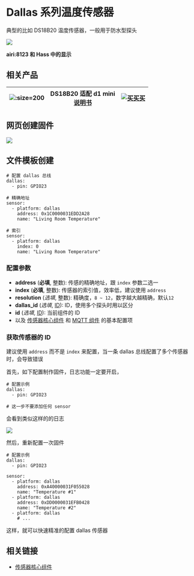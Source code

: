 # Dallas 系列温度传感器

典型的比如 DS18B20 温度传感器，一般用于防水型探头

![](https://ws1.sinaimg.cn/large/007fN5Xegy1fxfh9lvzfgj30mw03kaa0.jpg)

**airi:8123 和 Hass 中的显示**


## 相关产品

| ![](https://ws1.sinaimg.cn/large/007fN5Xegy1fxfjorduhnj30k60k6qdh.jpg ':size=200')| DS18B20 适配 d1 mini <br> [说明书](https://datasheets.maximintegrated.com/en/ds/DS18B20.pdf) |  [![买买买](http://cdn.airijia.com/b6eca8da724952cc0251.gif ':size=150')](https://item.taobao.com/item.htm?id=45528063969) |
|:-:|:-:|:-:|




## 网页创建固件


![](https://ws1.sinaimg.cn/large/007fN5Xegy1fxfhdqizhuj30pk0ftmxo.jpg)




## 文件模板创建



```
# 配置 dallas 总线
dallas:
  - pin: GPIO23

# 精确地址
sensor:
  - platform: dallas
    address: 0x1C0000031EDD2A28
    name: "Living Room Temperature"

# 索引
sensor:
  - platform: dallas
    index: 0
    name: "Living Room Temperature"
```

### 配置参数

- **address** (**必填**, 整数): 传感的精确地址，跟 `index` 参数二选一
- **index** (**必填**, 整数): 传感器的索引值，效率低，建议使用 `address`
- **resolution** (*选填*, 整数): 精确度，`8 ~ 12`，数字越大越精确，默认`12`
- **dallas_id** (*选填*, [ID](mqtt/guides/configuration-types#id)): ID，使用多个探头时用以区分
- **id** (*选填*, [ID](mqtt/guides/configuration-types#id)): 当前组件的 ID
- 以及 [传感器核心组件](mqtt/components/sensor/#基本配置) 和 [MQTT 组件](mqtt/components/mqtt#MQTT-组件基本配置项) 的基本配置项



### 获取传感器的 ID

建议使用 `address` 而不是 `index` 来配置，当一条 dallas 总线配置了多个传感器时，会导致错误


首先，如下配置制作固件，日志功能一定要开启，

```
# 配置示例
dallas:
  - pin: GPIO23

# 这一步不要添加任何 sensor
```

会看到类似这样的的日志

![](https://ws1.sinaimg.cn/large/007fN5Xegy1fxfiudiv1wj30uk0fa797.jpg)


然后，重新配置一次固件 


```
# 配置示例
dallas:
  - pin: GPIO23

sensor:
  - platform: dallas
    address: 0xA40000031F055028
    name: "Temperature #1"
  - platform: dallas
    address: 0xDD0000031EFB0428
    name: "Temperature #2"
  - platform: dallas
    # ...
```

这样，就可以快速精准的配置 dallas 传感器


## 相关链接

-  [传感器核心组件](mqtt/components/sensor/)